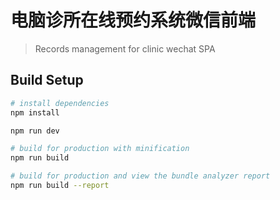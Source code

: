 # 电脑诊所在线预约系统微信前端

> Records management for clinic wechat SPA

## Build Setup

``` bash
# install dependencies
npm install

npm run dev

# build for production with minification
npm run build

# build for production and view the bundle analyzer report
npm run build --report
```
